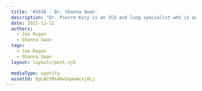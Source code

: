 ```yaml
---
  title: '#1638 - Dr. Shanna Swan'
  description: "Dr. Pierre Kory is an ICU and lung specialist who is an expert on the use of the drug ivermectin to treat COVID-19. Bret Weinstein is an evolutionary biologist, visiting fellow at Princeton, host of the DarkHorse podcast, and co-author (with his wife, Heather Heying) of the forthcoming \"A Hunter-Gatherer's Guide to the 21st Century.\""
  date: 2021-12-12
  authors:
    - Joe Rogan
    - Shanna Swan
  tags:
    - Joe Rogan
    - Shanna Swan
  layout: layouts/post.njk

  mediaType: spotify
  assetId: 6pLW2tMx4Kw5qaeAcxj0Lj
---
```

